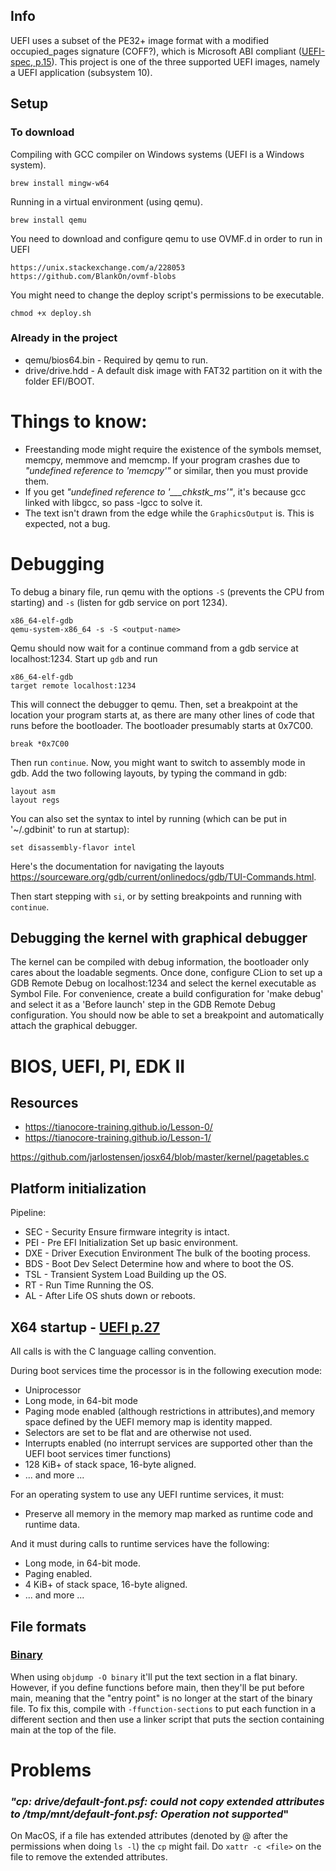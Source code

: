 ## Info

UEFI uses a subset of the PE32+ image format with a modified occupied_pages signature (COFF?), which is Microsoft ABI compliant ([UEFI-spec, p.15](./UEFI-Spec-2-9_2021-03-18.pdf)). This project is one of the three supported UEFI images, namely a UEFI application (subsystem 10).

## Setup

### To download

Compiling with GCC compiler on Windows systems (UEFI is a Windows system).

    brew install mingw-w64

Running in a virtual environment (using qemu).

    brew install qemu

You need to download and configure qemu to use OVMF.d in order to run in UEFI

    https://unix.stackexchange.com/a/228053
    https://github.com/BlankOn/ovmf-blobs

You might need to change the deploy script's permissions to be executable.

    chmod +x deploy.sh


### Already in the project
* qemu/bios64.bin - Required by qemu to run.
* drive/drive.hdd - A default disk image with FAT32 partition on it with the folder EFI/BOOT.



# Things to know:
* Freestanding mode might require the existence of the symbols memset, memcpy, memmove and memcmp. If your program crashes due to *"undefined reference to 'memcpy'"* or similar, then you must provide them.
* If you get *"undefined reference to '___chkstk_ms'"*, it's because gcc linked with libgcc, so pass -lgcc to solve it.
* The text isn't drawn from the edge while the `GraphicsOutput` is. This is expected, not a bug.


# Debugging
To debug a binary file, run qemu with the options `-S` (prevents the CPU from starting) and `-s` (listen for gdb service on port 1234).

    x86_64-elf-gdb
    qemu-system-x86_64 -s -S <output-name>

Qemu should now wait for a continue command from a gdb service at localhost:1234. Start up `gdb` and run

    x86_64-elf-gdb
    target remote localhost:1234

This will connect the debugger to qemu. Then, set a breakpoint at the location your program starts at, as there are many other lines of code that runs before the bootloader. The bootloader presumably starts at 0x7C00.

    break *0x7C00

Then run `continue`. Now, you might want to switch to assembly mode in gdb. Add the two following layouts, by typing the command in gdb:

    layout asm
    layout regs

You can also set the syntax to intel by running (which can be put in '~/.gdbinit' to run at startup):

    set disassembly-flavor intel

Here's the documentation for navigating the layouts https://sourceware.org/gdb/current/onlinedocs/gdb/TUI-Commands.html.

Then start stepping with `si`, or by setting breakpoints and running with `continue`.


## Debugging the kernel with graphical debugger

The kernel can be compiled with debug information, the bootloader only cares about the loadable segments. Once done, configure CLion to set up a GDB Remote Debug on localhost:1234 and select the kernel executable as Symbol File. For convenience, create a build configuration for 'make debug' and select it as a 'Before launch' step in the GDB Remote Debug configuration. You should now be able to set a breakpoint and automatically attach the graphical debugger.



# BIOS, UEFI, PI, EDK II

## Resources

* https://tianocore-training.github.io/Lesson-0/
* https://tianocore-training.github.io/Lesson-1/

https://github.com/jarlostensen/josx64/blob/master/kernel/pagetables.c


## Platform initialization

Pipeline:
* SEC - Security
    Ensure firmware integrity is intact.
* PEI - Pre EFI Initialization
    Set up basic environment.
* DXE - Driver Execution Environment
    The bulk of the booting process.
* BDS - Boot Dev Select
    Determine how and where to boot the OS.
* TSL - Transient System Load
    Building up the OS.
* RT  - Run Time
    Running the OS.
* AL  - After Life
    OS shuts down or reboots.


## X64 startup - [UEFI p.27](./UEFI-Spec-2-9_2021-03-18.pdf)

All calls is with the C language calling convention.

During boot services time the processor is in the following execution mode:

* Uniprocessor
* Long mode, in 64-bit mode
* Paging mode enabled (although restrictions in attributes),and memory space defined by the UEFI memory map is identity mapped.
* Selectors are set to be flat and are otherwise not used.
* Interrupts enabled (no interrupt services are supported other than the UEFI boot services timer functions)
* 128 KiB+ of stack space, 16-byte aligned.
* ... and more ...

For an operating system to use any UEFI runtime services, it must:

* Preserve all memory in the memory map marked as runtime code and runtime data.

And it must during calls to runtime services have the following:

* Long mode, in 64-bit mode. 
* Paging enabled.
* 4 KiB+ of stack space, 16-byte aligned.
* ... and more ...



## File formats

### [Binary](https://software-dl.ti.com/ccs/esd/documents/sdto_cgt_an_introduction_to_binary_files.html)

When using `objdump -O binary` it'll put the text section in a flat binary. However, if you define functions before main, then they'll be put before main, meaning that the "entry point" is no longer at the start of the binary file. To fix this, compile with `-ffunction-sections` to put each function in a different section and then use a linker script that puts the section containing main at the top of the file.




# Problems

### _"cp: drive/default-font.psf: could not copy extended attributes to /tmp/mnt/default-font.psf: Operation not supported_"

On MacOS, if a file has extended attributes (denoted by @ after the permissions when doing `ls -l`) the `cp` might fail. Do `xattr -c <file>` on the file to remove the extended attributes. 